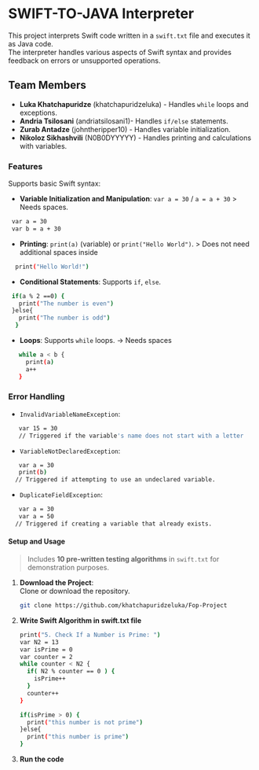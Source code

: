 # **SWIFT-TO-JAVA Interpreter**

This project interprets Swift code written in a `swift.txt` file and executes it as Java code.  
The interpreter handles various aspects of Swift syntax and provides feedback on errors or unsupported operations.

## **Team Members**
- **Luka Khatchapuridze** (khatchapuridzeluka) - Handles `while` loops and exceptions.
- **Andria Tsilosani** (andriatsilosani1)- Handles `if/else` statements.
- **Zurab Antadze** (johntheripper10) - Handles variable initialization.
- **Nikoloz Sikhashvili** (N0B0DYYYYY) - Handles printing and calculations with variables.

### **Features**
Supports basic Swift syntax:
- **Variable Initialization and Manipulation**: `var a = 30` / `a = a + 30` > Needs spaces.
 ```bash
  var a = 30
  var b = a + 30
```
- **Printing**: `print(a)` (variable) or `print("Hello World")`. > Does not need additional spaces inside
```bash
  print("Hello World!")
```
- **Conditional Statements**: Supports `if`, `else`.
```bash
 if(a % 2 ==0) {
   print("The number is even")
 }else{
   print("The number is odd")
  }
```
- **Loops**: Supports `while` loops. -> Needs spaces
```bash
   while a < b {
     print(a)
     a++
   }  
  ```
### **Error Handling**
- `InvalidVariableNameException`:
```bash
   var 15 = 30
   // Triggered if the variable's name does not start with a letter
```
  

- `VariableNotDeclaredException`: 
```bash
   var a = 30
   print(b)
  // Triggered if attempting to use an undeclared variable.
```
- `DuplicateFieldException`:
```bash
   var a = 30
   var a = 50
  // Triggered if creating a variable that already exists.
```

#### **Setup and Usage**
> Includes **10 pre-written testing algorithms** in `swift.txt` for demonstration purposes.
1. **Download the Project**:  
   Clone or download the repository.
   ```bash
   git clone https://github.com/khatchapuridzeluka/Fop-Project
   ```
2. **Write Swift Algorithm in swift.txt file**
   ```bash
   print("5. Check If a Number is Prime: ")
   var N2 = 13
   var isPrime = 0
   var counter = 2
   while counter < N2 {
     if( N2 % counter == 0 ) {
       isPrime++
     }
     counter++
   }
   
   if(isPrime > 0) {
     print("this number is not prime")
   }else{
     print("this number is prime")
   }
   ```
3. **Run the code**
